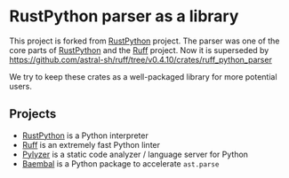 # RustPython parser as a library

This project is forked from [RustPython][RustPython] project. The parser was one of the core parts of [RustPython] and the [Ruff] project. Now it is superseded by https://github.com/astral-sh/ruff/tree/v0.4.10/crates/ruff_python_parser

We try to keep these crates as a well-packaged library for more potential users.

## Projects

- [RustPython][RustPython] is a Python interpreter
- [Ruff][Ruff] is an extremely fast Python linter
- [Pylyzer][Pylyzer] is a static code analyzer / language server for Python
- [Baembal][Baembal] is a Python package to accelerate `ast.parse`

[RustPython]: https://github.com/RustPython/RustPython
[Ruff]: https://github.com/charliermarsh/ruff
[Pylyzer]: https://github.com/mtshiba/pylyzer
[Baembal]: https://github.com/youknowone/baembal
